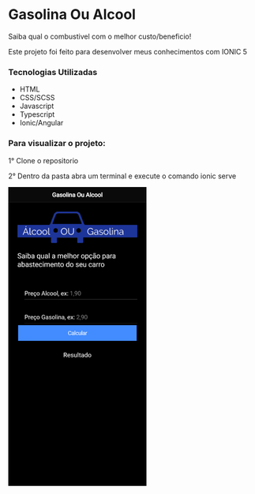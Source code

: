 # Gasolina Ou Alcool

Saiba qual o combustivel com o melhor custo/beneficio!

Este projeto foi feito para desenvolver meus conhecimentos com IONIC 5

### Tecnologias Utilizadas
- HTML
- CSS/SCSS
- Javascript
- Typescript
- Ionic/Angular

### Para visualizar o projeto:

1° Clone o repositorio

2° Dentro da pasta abra um terminal e execute o comando ionic serve

<img src="src/assets/apresentacao.png" width="280">
